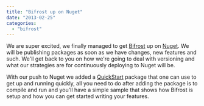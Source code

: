 ```yaml
---
title: "Bifrost up on Nuget"
date: "2013-02-25"
categories: 
  - "bifrost"
---
```


We are super excited, we finally managed to get [Bifrost](http://bifrost.dolittle.com) up on [Nuget](http://nuget.org/packages?q=Bifrost). We will be publishing packages as soon as we have changes, new features and such. We'll get back to you on how we're going to deal with versioning and what our strategies are for continuously deploying to Nuget will be. 

With our push to Nuget we added a [QuickStart](http://nuget.org/packages/Bifrost.QuickStart/) package that one can use to get up and running quickly, all you need to do after adding the package is to compile and run and you'll have a simple sample that shows how Bifrost is setup and how you can get started writing your features.

